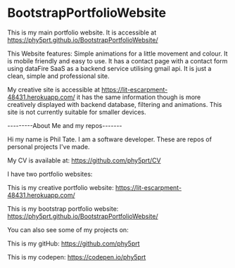 # BootstrapPortfolioWebsite

This is my main portfolio website. It is accessible at https://phy5prt.github.io/BootstrapPortfolioWebsite/ 

This Website features: Simple animations for a little movement and colour. It is mobile friendly and easy to use. It has a contact page with a contact form using dataFire SaaS as a backend service utilising gmail api. It is just a clean, simple and professional site.

My creative site is accessible at https://lit-escarpment-48431.herokuapp.com/ it has the same information though is more creatively displayed with backend database, filtering and animations. This site is not currently suitable for smaller devices. 

---------About Me and my repos-------

Hi my name is Phil Tate. I am a software developer. These are repos of personal projects I've made.

My CV is available at: https://github.com/phy5prt/CV

I have two portfolio websites:

This is my creative portfolio website: https://lit-escarpment-48431.herokuapp.com/ 

This is my bootstrap portfolio website: https://phy5prt.github.io/BootstrapPortfolioWebsite/ 

You can also see some of my projects on:

This is my gitHub: https://github.com/phy5prt

This is my codepen: https://codepen.io/phy5prt
